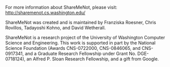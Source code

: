 For more information about ShareMeNot, please visit: http://sharemenot.cs.washington.edu/

ShareMeNot was created and is maintained by Franziska Roesner, Chris Rovillos, Tadayoshi Kohno, and David Wetherall.

ShareMeNot is a research project of the University of Washington Computer Science and Engineering. This work is supported in part by the National Science Foundation (Awards CNS-0722000, CNS-0846065, and CNS-0917341, and a Graduate Research Fellowship under Grant No. DGE-0718124), an Alfred P. Sloan Research Fellowship, and a gift from Google.
